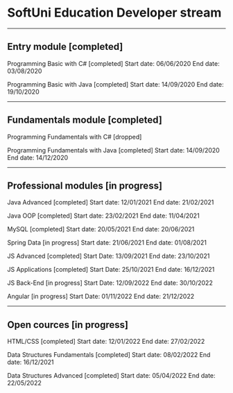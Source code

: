 
SoftUni Education		      Developer stream
============================================

-----------------------------------------------------------------------------
Entry module				 [completed]
-----------------------------------------------------------------------------
Programming Basic with C#		 [completed]
Start date:				  06/06/2020
End date: 				  03/08/2020

Programming Basic with Java		 [completed]
Start date:				  14/09/2020
End date: 				  19/10/2020


-----------------------------------------------------------------------------
Fundamentals module 			 [completed]
-----------------------------------------------------------------------------
Programming Fundamentals with C#	     [dropped]

Programming Fundamentals with Java	  [completed]
Start date:				   14/09/2020
End date: 				   14/12/2020


-----------------------------------------------------------------------------
Professional modules 			[in progress]
-----------------------------------------------------------------------------
Java Advanced				 [completed]
Start date:				  12/01/2021
End date:				  21/02/2021

Java OOP				 [completed]
Start date:				  23/02/2021
End date:				  11/04/2021

MySQL					 [completed]
Start date:				  20/05/2021
End date:				  20/06/2021

Spring Data			    	[in progress]
Start date:				  21/06/2021
End date:				  01/08/2021

JS Advanced				 [completed]
Start Date:			 	  13/09/2021
End date:				  23/10/2021

JS Applications				 [completed]
Start Date:			 	  25/10/2021
End date:				  16/12/2021

JS Back-End				[in progress]
Start Date:			 	  12/09/2022
End date:				  30/10/2022

Angular     			    	[in progress]
Start Date:			 	  01/11/2022
End date:				  21/12/2022


-----------------------------------------------------------------------------
Open cources		  		[in progress]
-----------------------------------------------------------------------------

HTML/CSS			 	 [completed]
Start date:				  12/01/2022
End date:				  27/02/2022

Data Structures Fundamentals		 [completed]
Start date:				  08/02/2022
End date:				  16/12/2021

Data Structures Advanced			 [completed]
Start date:				  05/04/2022
End date:				  22/05/2022